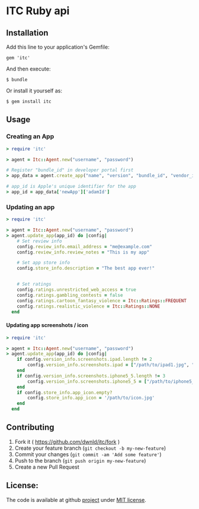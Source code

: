 ITC Ruby api
============

## Installation

Add this line to your application's Gemfile:

    gem 'itc'

And then execute:

    $ bundle

Or install it yourself as:

    $ gem install itc

## Usage

### Creating an App

```ruby
> require 'itc'

> agent = Itc::Agent.new("username", "password")

# Register "bundle_id" in developer portal first
> app_data = agent.create_app("name", "version", "bundle_id", "vendor_id", "company_name")

# app_id is Apple's unique identifier for the app
> app_id = app_data['newApp']['adamId']
```

### Updating an app

```ruby
> require 'itc'

> agent = Itc::Agent.new("username", "password")
> agent.update_app(app_id) do |config|
    # Set review info
    config.review_info.email_address = "me@example.com"
    config.review_info.review_notes = "This is my app"

    # Set app store info
    config.store_info.description = "The best app ever!"


    # Set ratings
    config.ratings.unrestricted_web_access = true
    config.ratings.gambling_contests = false
    config.ratings.cartoon_fantasy_violence = Itc::Ratings::FREQUENT
    config.ratings.realistic_violence = Itc::Ratings::NONE
  end
```

#### Updating app screenshots / icon
```ruby
> require 'itc'

> agent = Itc::Agent.new("username", "password")
> agent.update_app(app_id) do |config|
    if config.version_info.screenshots.ipad.length != 2
        config.version_info.screenshots.ipad = ["/path/to/ipad1.jpg", "/path/to/ipad2.jpg"]
    end
    if config.version_info.screenshots.iphone5_5.length != 3
        config.version_info.screenshots.iphone5_5 = ["/path/to/iphone5_5_1.jpg", "/path/to/iphone5_5_2.jpg", "/path/to/iphone5_5_3.jpg"]
    end
    if config.store_info.app_icon.empty?
        config.store_info.app_icon = '/path/to/icon.jpg'
    end
  end
```

## Contributing

1. Fork it ( https://github.com/dwnld/itc/fork )
2. Create your feature branch (`git checkout -b my-new-feature`)
3. Commit your changes (`git commit -am 'Add some feature'`)
4. Push to the branch (`git push origin my-new-feature`)
5. Create a new Pull Request

## License:

The code is available at github [project][home] under [MIT license][license].

[home]: https://github.com/dwnld/itc
[license]: https://github.com/dwnld/itc/blob/master/LICENSE.txt

